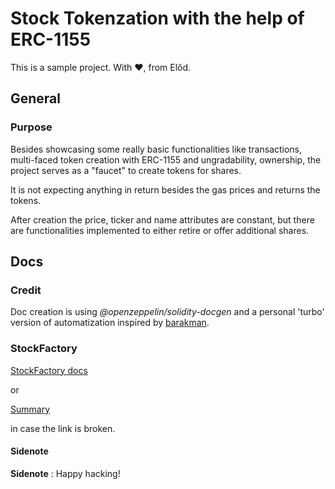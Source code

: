 # Stock Tokenzation with the help of ERC-1155

This is a sample project. With ❤, from Előd.

## General

### Purpose

Besides showcasing some really basic functionalities like transactions, multi-faced token creation with ERC-1155 and ungradability, ownership, the project serves as a "faucet" to create tokens for shares.

It is not expecting anything in return besides the gas prices and returns the tokens.

After creation the price, ticker and name attributes are constant, but there are
functionalities implemented to either retire or offer additional shares.

## Docs

### Credit

Doc creation is using _@openzeppelin/solidity-docgen_ and a personal 'turbo' version of automatization inspired by [barakman](https://forum.openzeppelin.com/u/barakman).

### StockFactory

[StockFactory docs](../project/docgen/docs/StockFactory.md)

or

[Summary](../project/docgen/docs/SUMMARY.md)

in case the link is broken.

#### Sidenote

**Sidenote** : Happy hacking!